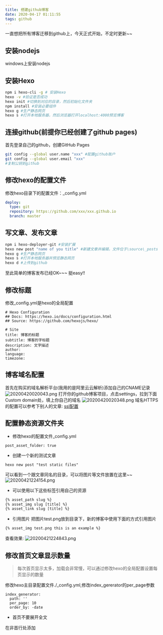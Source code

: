 ```yaml
---
title: 搭建github博客
date: 2020-04-17 01:11:55
tags: github
---
```

<!-- toc -->

一直想把所有博客迁移到github上，今天正式开始，不定时更新~~


## 安装nodejs
windows上安装nodejs

## 安装Hexo
```bash
npm i hexo-cli -g # 安装Hexo
hexo -v #验证是否成功
hexo init #切换到对应的目录，然后初始化文件夹
npm install #安装必要组件
hexo g #生产静态网页
hexo s #打开本地服务器，然后浏览器打开localhost:4000预览博客
```

## 连接github(前提你已经创建了github pages)
首先登录自己的github，创建GitHub Pages
```bash
git config --global user.name "xxx" #配置github账户
git config --global user.email "xxx"
#复制公钥到github
```

## 修改hexo的配置文件
修改hexo目录下的配置文件：_config.yml
```yaml
deploy:
  type: git
  repository: https://github.com/xxx/xxx.github.io
  branch: master
```

## 写文章、发布文章
```bash
npm i hexo-deployer-git #安装扩展
hexo new post "name of you title" #新建文章并编辑，文件位于\source\_posts
hexo g #生产静态网页
hexo s #打开本地服务器并预览静态网页
hexo d #上传到github
```
至此简单的博客发布已经OK~~~ 挺easy!!

## 修改标题
修改_config.yml是hexo的全局配置
```
# Hexo Configuration
## Docs: https://hexo.io/docs/configuration.html
## Source: https://github.com/hexojs/hexo/

# Site
title: 博客的标题
subtitle: 博客的字标题
description: 文字描述
author: 
language: 
timezone:
```

## 博客域名配置
首先在购买的域名解析平台(我用的是阿里云云解析)添加自己的CNAME记录
![20200420020043.png](https://cdn.jsdelivr.net/gh/michaelzhang02010479/saveimage@master/img/20200420020043.png)
打开你的github博客项目，点击settings，拉到下面Custom domain处，填上你自己的域名
![20200420020348.png](https://cdn.jsdelivr.net/gh/michaelzhang02010479/saveimage@master/img/20200420020348.png)
域名HTTPS的配置可以参考下别人的文章:
[ssl配置](https://tzhou2018.github.io/2018/04/%E4%B8%BAGitHub-Pages%E8%87%AA%E5%AE%9A%E4%B9%89%E5%9F%9F%E5%90%8D%E5%B9%B6%E6%B7%BB%E5%8A%A0SSL-%E5%BC%80%E5%90%AFHTTPS%E5%BC%BA%E5%88%B6/)

## 配置静态资源文件夹
- 修改hexo的配置文件_config.yml
```
post_asset_folder: true
```

- 创建一个新的测试文章
```
hexo new post "test static files"
```
可以看到一个跟文章同名的目录，可以将图片等文件放置在这里~~
![20200421224154.png](https://cdn.jsdelivr.net/gh/michaelzhang02010479/saveimage@master/img/20200421224154.png)

- 可以使用以下这些标签引用自己的资源
```html
{% asset_path slug %}
{% asset_img slug [title] %}
{% asset_link slug [title] %}
```

- 引用图片
把图片test.png放到目录下，新的博客中使用下面的方式引用图片
```html
{% asset_img test.png this is an example %}
```
查看效果:
![20200421224843.png](https://cdn.jsdelivr.net/gh/michaelzhang02010479/saveimage@master/img/20200421224843.png)

## 修改首页文章显示数量

> 每次首页显示太多，加载会非常慢，可以通过修改hexo的全局配置设置每页显示的数量

修改hexo主目录配置文件./_config.yml,修改index_gererator的per_page参数

```
index_generator:
  path: ''
  per_page: 10
  order_by: -date
```




- 首页不要展开全文

在非首行处添加 <!-- more -->
